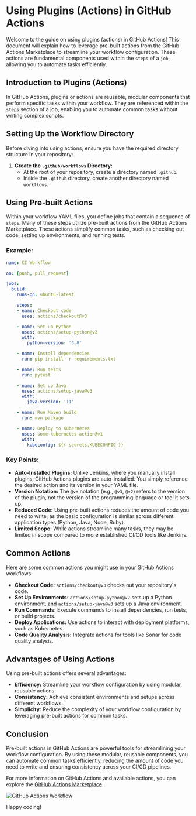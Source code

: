 # Using Plugins (Actions) in GitHub Actions

Welcome to the guide on using plugins (actions) in GitHub Actions! This document will explain how to leverage pre-built actions from the GitHub Actions Marketplace to streamline your workflow configuration. These actions are fundamental components used within the `steps` of a `job`, allowing you to automate tasks efficiently.

## Introduction to Plugins (Actions)

In GitHub Actions, plugins or actions are reusable, modular components that perform specific tasks within your workflow. They are referenced within the `steps` section of a job, enabling you to automate common tasks without writing complex scripts.

## Setting Up the Workflow Directory

Before diving into using actions, ensure you have the required directory structure in your repository:

1. **Create the `.github/workflows` Directory:**
   - At the root of your repository, create a directory named `.github`.
   - Inside the `.github` directory, create another directory named `workflows`.

## Using Pre-built Actions

Within your workflow YAML files, you define jobs that contain a sequence of `steps`. Many of these steps utilize pre-built actions from the GitHub Actions Marketplace. These actions simplify common tasks, such as checking out code, setting up environments, and running tests.

### Example:

```yaml
name: CI Workflow

on: [push, pull_request]

jobs:
  build:
    runs-on: ubuntu-latest

    steps:
    - name: Checkout code
      uses: actions/checkout@v3

    - name: Set up Python
      uses: actions/setup-python@v2
      with:
        python-version: '3.8'

    - name: Install dependencies
      run: pip install -r requirements.txt

    - name: Run tests
      run: pytest

    - name: Set up Java
      uses: actions/setup-java@v3
      with:
        java-version: '11'

    - name: Run Maven build
      run: mvn package

    - name: Deploy to Kubernetes
      uses: some-kubernetes-action@v1
      with:
        kubeconfig: ${{ secrets.KUBECONFIG }}
```

### Key Points:

- **Auto-Installed Plugins:** Unlike Jenkins, where you manually install plugins, GitHub Actions plugins are auto-installed. You simply reference the desired action and its version in your YAML file.
- **Version Notation:** The `@vX` notation (e.g., `@v3`, `@v2`) refers to the version of the plugin, not the version of the programming language or tool it sets up.
- **Reduced Code:** Using pre-built actions reduces the amount of code you need to write, as the basic configuration is similar across different application types (Python, Java, Node, Ruby).
- **Limited Scope:** While actions streamline many tasks, they may be limited in scope compared to more established CI/CD tools like Jenkins.

## Common Actions

Here are some common actions you might use in your GitHub Actions workflows:

- **Checkout Code:** `actions/checkout@v3` checks out your repository's code.
- **Set Up Environments:** `actions/setup-python@v2` sets up a Python environment, and `actions/setup-java@v3` sets up a Java environment.
- **Run Commands:** Execute commands to install dependencies, run tests, or build projects.
- **Deploy Applications:** Use actions to interact with deployment platforms, such as Kubernetes.
- **Code Quality Analysis:** Integrate actions for tools like Sonar for code quality analysis.

## Advantages of Using Actions

Using pre-built actions offers several advantages:

- **Efficiency:** Streamline your workflow configuration by using modular, reusable actions.
- **Consistency:** Achieve consistent environments and setups across different workflows.
- **Simplicity:** Reduce the complexity of your workflow configuration by leveraging pre-built actions for common tasks.

## Conclusion

Pre-built actions in GitHub Actions are powerful tools for streamlining your workflow configuration. By using these modular, reusable components, you can automate common tasks efficiently, reducing the amount of code you need to write and ensuring consistency across your CI/CD pipelines.

For more information on GitHub Actions and available actions, you can explore the [GitHub Actions Marketplace](https://github.com/marketplace?type=actions).

![GitHub Actions Workflow](https://docs.github.com/assets/images/help/images/overview-actions-architecture.png)

Happy coding!
